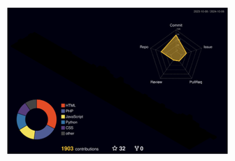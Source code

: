 ![](./profile-3d-contrib/profile-night-rainbow.svg)

<!--
![header](https://capsule-render.vercel.app/api?type=venom&height=200&text=Developer&fontSize=70&color=0:000,100:920800&stroke=FFF&fontColor=000)
-->

<!--
<br/>
<p>&nbsp;<img align="center" src="https://github-readme-stats.vercel.app/api?username=TaeWoongYoun&show_icons=true&locale=en&count_private=true&custom_title=My%20github&bg_color=35,000000,920800&title_color=FFF&text_color=FFF&icon_color=FFF" alt="xodnd0507" /></p>
-->

<!--<br/>
웹스킬
<div style="display:flex; flex-direction:row;">
<img src="https://img.shields.io/badge/HTML5-black?style=for-the-badge&logo=HTML5&logoColor=E34F26">
<img src="https://img.shields.io/badge/CSS3-black?style=for-the-badge&logo=CSS3&logoColor=1572B6">
<img src="https://img.shields.io/badge/JavaScript-black?style=for-the-badge&logo=JavaScript&logoColor=F7DF1E">
  <img src="https://img.shields.io/badge/PHP-black?style=for-the-badge&logo=PHP&logoColor=blue">
<img src="https://img.shields.io/badge/bootstrap-black?style=for-the-badge&logo=bootstrap&logoColor=7952B3">
</div> <br/>
기타
<div style="display:flex; flex-direction:row;">
<img src="https://img.shields.io/badge/python-black?style=flat-square&logo=python&logoColor=#3776AB"> 
<img src="https://img.shields.io/badge/C언어-black?style=flat-square&logo=c&logoColor=00599C">
<br/>
<img src="https://img.shields.io/badge/Notion-black?style=flat-square&logo=Notion&logoColor=white">
<img src="https://img.shields.io/badge/github-black?style=flat-square&logo=github&logoColor=white"> 
<img src="https://img.shields.io/badge/git-black?style=flat-square&logo=git&logoColor=F05032"> 
</div>
-->

<!--
**xodnd0507/xodnd0507** is a ✨ _special_ ✨ repository because its `README.md` (this file) appears on your GitHub profile.

Here are some ideas to get you started:

- 🔭 I’m currently working on ...
- 🌱 I’m currently learning ...
- 👯 I’m looking to collaborate on ...
- 🤔 I’m looking for help with ...
- 💬 Ask me about ...
- 📫 How to reach me: ...
- 😄 Pronouns: ...
- ⚡ Fun fact: ...
-->
